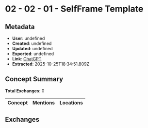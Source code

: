 # **02 - 02 - 01 - SelfFrame Template**

## Metadata

- **User**: undefined
- **Created**: undefined
- **Updated**: undefined
- **Exported**: undefined
- **Link**: [ChatGPT](undefined)
- **Extracted**: 2025-10-25T18:34:51.809Z

## Concept Summary

**Total Exchanges**: 0

| Concept | Mentions | Locations |
|---------|----------|----------|

## Exchanges

